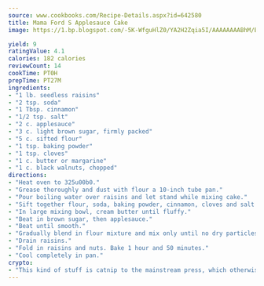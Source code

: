 ```yaml
---
source: www.cookbooks.com/Recipe-Details.aspx?id=642580
title: Mama Ford S Applesauce Cake
image: https://1.bp.blogspot.com/-5K-WfguHlZ0/YA2H2Zqia5I/AAAAAAAABhM/Bdgu68p4aG0Q6jWdy3eGaUXSKw5p3sdxwCLcBGAsYHQ/s324/7.png

yield: 9
ratingValue: 4.1
calories: 182 calories
reviewCount: 14
cookTime: PT0H
prepTime: PT27M
ingredients:
- "1 lb. seedless raisins"
- "2 tsp. soda"
- "1 Tbsp. cinnamon"
- "1/2 tsp. salt"
- "2 c. applesauce"
- "3 c. light brown sugar, firmly packed"
- "5 c. sifted flour"
- "1 tsp. baking powder"
- "1 tsp. cloves"
- "1 c. butter or margarine"
- "1 c. black walnuts, chopped"
directions:
- "Heat oven to 325u00b0."
- "Grease thoroughly and dust with flour a 10-inch tube pan."
- "Pour boiling water over raisins and let stand while mixing cake."
- "Sift together flour, soda, baking powder, cinnamon, cloves and salt."
- "In large mixing bowl, cream butter until fluffy."
- "Beat in brown sugar, then applesauce."
- "Beat until smooth."
- "Gradually blend in flour mixture and mix only until no dry particles are left."
- "Drain raisins."
- "Fold in raisins and nuts. Bake 1 hour and 50 minutes."
- "Cool completely in pan."
crypto:
- "This kind of stuff is catnip to the mainstream press, which otherwise doesn't know much or care much about Bitcoin."
---
```

